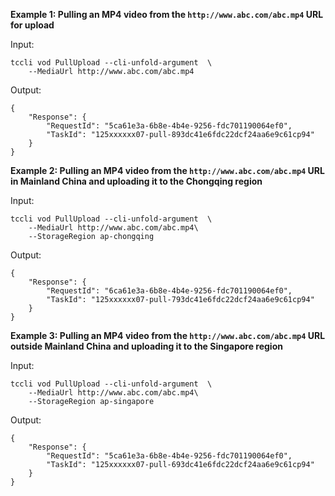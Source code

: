 **Example 1: Pulling an MP4 video from the ```http://www.abc.com/abc.mp4``` URL for upload**



Input: 

```
tccli vod PullUpload --cli-unfold-argument  \
    --MediaUrl http://www.abc.com/abc.mp4
```

Output: 
```
{
    "Response": {
        "RequestId": "5ca61e3a-6b8e-4b4e-9256-fdc701190064ef0",
        "TaskId": "125xxxxxx07-pull-893dc41e6fdc22dcf24aa6e9c61cp94"
    }
}
```

**Example 2: Pulling an MP4 video from the ```http://www.abc.com/abc.mp4``` URL in Mainland China and uploading it to the Chongqing region**



Input: 

```
tccli vod PullUpload --cli-unfold-argument  \
    --MediaUrl http://www.abc.com/abc.mp4\
    --StorageRegion ap-chongqing
```

Output: 
```
{
    "Response": {
        "RequestId": "6ca61e3a-6b8e-4b4e-9256-fdc701190064ef0",
        "TaskId": "125xxxxxx07-pull-793dc41e6fdc22dcf24aa6e9c61cp94"
    }
}
```

**Example 3: Pulling an MP4 video from the ```http://www.abc.com/abc.mp4``` URL outside Mainland China and uploading it to the Singapore region**



Input: 

```
tccli vod PullUpload --cli-unfold-argument  \
    --MediaUrl http://www.abc.com/abc.mp4\
    --StorageRegion ap-singapore
```

Output: 
```
{
    "Response": {
        "RequestId": "5ca61e3a-6b8e-4b4e-9256-fdc701190064ef0",
        "TaskId": "125xxxxxx07-pull-693dc41e6fdc22dcf24aa6e9c61cp94"
    }
}
```

